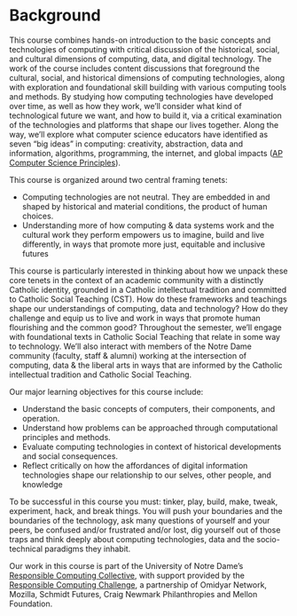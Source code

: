 # Background

This course combines hands-on introduction to the basic concepts and technologies of computing with critical discussion of the historical, social, and cultural dimensions of computing, data, and digital technology. The work of the course includes content discussions that foreground the cultural, social, and historical dimensions of computing technologies, along with exploration and foundational skill building with various computing tools and methods. By studying how computing technologies have developed over time, as well as how they work, we’ll consider what kind of technological future we want, and how to build it, via a critical examination of the technologies and platforms that shape our lives together. Along the way, we’ll explore what computer science educators have identified as seven “big ideas” in computing: creativity, abstraction, data and information, algorithms, programming, the internet, and global impacts ([AP Computer Science Principles](https://apcentral.collegeboard.org/courses/ap-computer-science-principles)).

This course is organized around two central framing tenets: 
- Computing technologies are not neutral. They are embedded in and shaped by historical and material conditions, the product of human choices.
- Understanding more of how computing & data systems work and the cultural work they perform empowers us to imagine, build and live differently, in ways that promote more just, equitable and inclusive futures

This course is particularly interested in thinking about how we unpack these core tenets in the context of an academic community with a distinctly Catholic identity,  grounded in a Catholic intellectual tradition and committed to Catholic Social Teaching (CST). How do these frameworks and teachings shape our understandings of computing, data and technology? How do they challenge and equip us to live and work in ways that promote human flourishing and the common good? Throughout the semester, we’ll engage with foundational texts in Catholic Social Teaching that relate in some way to technology. We’ll also interact with members of the Notre Dame community (faculty, staff & alumni) working at the intersection of computing, data & the liberal arts in ways that are informed by the Catholic intellectual tradition and Catholic Social Teaching. 

Our major learning objectives for this course include:
- Understand the basic concepts of computers, their components, and operation.
- Understand how problems can be approached through computational principles and methods.
- Evaluate computing technologies in context of historical developments and social consequences.
- Reflect critically on how the affordances of digital information technologies shape our relationship to our selves, other people, and knowledge

To be successful in this course you must: tinker, play, build, make, tweak, experiment, hack, and break things. You will push your boundaries and the boundaries of the technology, ask many questions of yourself and your peers, be confused and/or frustrated and/or lost, dig yourself out of those traps and think deeply about computing technologies, data and the socio-technical paradigms they inhabit.

Our work in this course is part of the University of Notre Dame’s [Responsible Computing Collective](https://responsiblecomputing.nd.edu/), with support provided by the [Responsible Computing Challenge](https://foundation.mozilla.org/en/what-we-fund/awards/responsible-computer-science-challenge/), a partnership of Omidyar Network, Mozilla, Schmidt Futures, Craig Newmark Philanthropies and Mellon Foundation.
